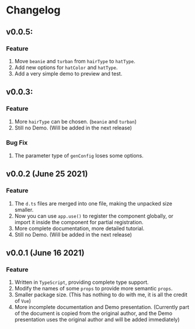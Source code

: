 # Changelog

## v0.0.5:

### Feature

1. Move `beanie` and `turban` from `hairType` to `hatType`.
2. Add new options for `hatColor` and `hatType`.
3. Add a very simple demo to preview and test.

## v0.0.3:

### Feature

1. More `hairType` can be chosen. (`beanie` and `turban`)
2. Still no Demo. (Will be added in the next release)

### Bug Fix

1. The parameter type of `genConfig` loses some options.

## v0.0.2 (June 25 2021)

### Feature

1. The `d.ts` files are merged into one file, making the unpacked size smaller.
2. Now you can use `app.use()` to register the component globally, or import it inside the component for partial registration.
3. More complete documentation, more detailed tutorial.
4. Still no Demo. (Will be added in the next release)

## v0.0.1 (June 16 2021)

### Feature

1. Written in `TypeScript`, providing complete type support.
2. Modify the names of some `props` to provide more semantic `props`.
3. Smaller package size. (This has nothing to do with me, it is all the credit of `Vue`)
4. More incomplete documentation and Demo presentation. (Currently part of the document is copied from the original author, and the Demo presentation uses the original author and will be added immediately)
